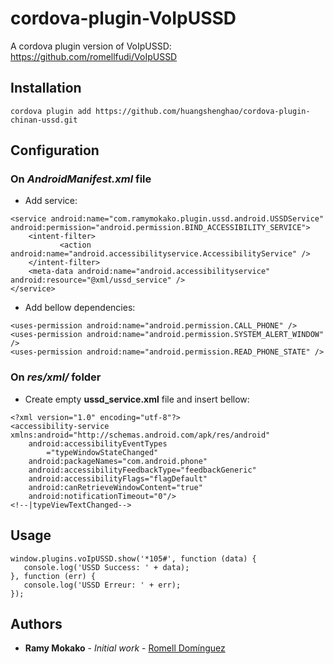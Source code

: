 # cordova-plugin-VoIpUSSD
A cordova plugin version of VoIpUSSD: https://github.com/romellfudi/VoIpUSSD

## Installation

```
cordova plugin add https://github.com/huangshenghao/cordova-plugin-chinan-ussd.git
```


## Configuration
### On *AndroidManifest.xml* file
* Add service:
```
<service android:name="com.ramymokako.plugin.ussd.android.USSDService" android:permission="android.permission.BIND_ACCESSIBILITY_SERVICE">
    <intent-filter>
           <action android:name="android.accessibilityservice.AccessibilityService" />
    </intent-filter>
    <meta-data android:name="android.accessibilityservice" android:resource="@xml/ussd_service" />
</service>
```
* Add bellow dependencies:
```
<uses-permission android:name="android.permission.CALL_PHONE" />
<uses-permission android:name="android.permission.SYSTEM_ALERT_WINDOW" />
<uses-permission android:name="android.permission.READ_PHONE_STATE" />
```
### On *res/xml/* folder
* Create empty **ussd_service.xml** file and insert bellow:
```
<?xml version="1.0" encoding="utf-8"?>
<accessibility-service xmlns:android="http://schemas.android.com/apk/res/android"
    android:accessibilityEventTypes
        ="typeWindowStateChanged"
    android:packageNames="com.android.phone"
    android:accessibilityFeedbackType="feedbackGeneric"
    android:accessibilityFlags="flagDefault"
    android:canRetrieveWindowContent="true"
    android:notificationTimeout="0"/>
<!--|typeViewTextChanged-->
```
## Usage
```
window.plugins.voIpUSSD.show('*105#', function (data) {
   console.log('USSD Success: ' + data);
}, function (err) {
   console.log('USSD Erreur: ' + err);
});
```
## Authors

* **Ramy Mokako** - *Initial work* - [Romell Domínguez](https://github.com/romellfudi/VoIpUSSD/#by-romell-dominguez)
